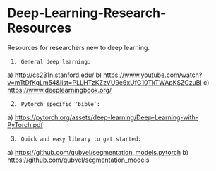 # Deep-Learning-Research-Resources
Resources for researchers new to deep learning.

1)      General deep learning:
a)       http://cs231n.stanford.edu/
b)       https://www.youtube.com/watch?v=mTtDfKgLm54&list=PLLHTzKZzVU9e6xUfG10TkTWApKSZCzuBI
c)       https://www.deeplearningbook.org/
 
2)      Pytorch specific ‘bible’:
a)       https://pytorch.org/assets/deep-learning/Deep-Learning-with-PyTorch.pdf
 
3)      Quick and easy library to get started:
a)       https://github.com/qubvel/segmentation_models.pytorch
b)       https://github.com/qubvel/segmentation_models
